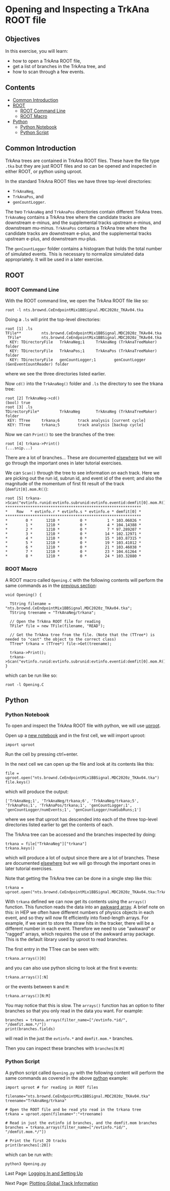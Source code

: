 # Opening and Inspecting a TrkAna ROOT file

## Objectives

In this exercise, you will learn:

* how to open a TrkAna ROOT file, 
* get a list of branches in the TrkAna tree, and
* how to scan through a few events.

## Contents

* [Common Introduction](#Common-Introduction)
* [ROOT](#ROOT)
   * [ROOT Command Line](#ROOT-Command-Line)
   * [ROOT Macro](#ROOT-Macro)
* [Python](#Python)
   * [Python Notebook](#Python-Notebook)
   * [Python Script](#Python-Script)

## Common Introduction

TrkAna trees are contained in TrkAna ROOT files. These have the file type ```.tka``` but they are just ROOT files and so can be opened and inspected in either ROOT, or python using uproot.

In the standard TrkAna ROOT files we have three top-level directories:

* ```TrkAnaNeg```,
* ```TrkAnaPos```, and
* ```genCountLogger```.

The two ```TrkAnaNeg``` and ```TrkAnaPos``` directories contain different TrkAna trees. ```TrkAnaNeg``` contains a TrkAna tree where the candidate tracks are downstream e-minus, and the supplemental tracks upstream e-minus, and downstream mu-minus. ```TrkAnaPos``` contains a TrkAna tree where the candidate tracks are downstream e-plus, and the supplemental tracks upstream e-plus, and downstream mu-plus.

The ```genCountLogger``` folder contains a histogram that holds the total number of simulated events. This is necessary to normalize simulated data appropriately. It will be used in a later exercise.

## ROOT 

### ROOT Command Line

With the ROOT command line, we open the TrkAna ROOT file like so:

```
root -l nts.brownd.CeEndpointMix1BBSignal.MDC2020z_TKAv04.tka
```

Doing a ```.ls``` will print the top-level directories:

```
root [1] .ls
TFile**         nts.brownd.CeEndpointMix1BBSignal.MDC2020z_TKAv04.tka
 TFile*         nts.brownd.CeEndpointMix1BBSignal.MDC2020z_TKAv04.tka
  KEY: TDirectoryFile   TrkAnaNeg;1     TrkAnaNeg (TrkAnaTreeMaker) folder
  KEY: TDirectoryFile   TrkAnaPos;1     TrkAnaPos (TrkAnaTreeMaker) folder
  KEY: TDirectoryFile   genCountLogger;1        genCountLogger (GenEventCountReader) folder
```

where we see the three directories listed earlier.

Now ```cd()``` into the ```TrkAnaNeg()``` folder and ```.ls``` the directory to see the trkana tree:

```
root [2] TrkAnaNeg->cd()
(bool) true
root [3] .ls
TDirectoryFile*         TrkAnaNeg       TrkAnaNeg (TrkAnaTreeMaker) folder
 KEY: TTree     trkana;6        track analysis [current cycle]
 KEY: TTree     trkana;5        track analysis [backup cycle]
```

Now we can ```Print()``` to see the branches of the tree:

```
root [4] trkana->Print()
(...snip...)
```

There are a lot of branches... These are documented [elsewhere](https://mu2ewiki.fnal.gov/wiki/TrkAna#Tree_Structure) but we will go through the important ones in later tutorial exercises.

We can ```Scan()``` through the tree to see information on each track. Here we are picking out the run id, subrun id, and event id of the event; and also the magnitude of the momentum of first fit result of the track (```demfit[0].mom.R()```):

```
root [5] trkana->Scan("evtinfo.runid:evtinfo.subrunid:evtinfo.eventid:demfit[0].mom.R()")
************************************************************
*    Row   * evtinfo.r * evtinfo.s * evtinfo.e * demfit[0] *
************************************************************
*        0 *      1210 *         0 *         1 * 103.06026 *
*        1 *      1210 *         0 *         4 * 104.14388 *
*        2 *      1210 *         0 *         7 * 97.289207 *
*        3 *      1210 *         0 *        14 * 102.12971 *
*        4 *      1210 *         0 *        15 * 103.87315 *
*        5 *      1210 *         0 *        19 * 103.41012 *
*        6 *      1210 *         0 *        21 * 103.46038 *
*        7 *      1210 *         0 *        23 * 104.61264 *
*        8 *      1210 *         0 *        24 * 103.32880 *
```

### ROOT Macro

A ROOT macro called ```Opening.C``` with the following contents will perform the same commands as in the [previous section](#ROOT-Command-Line):

```
void Opening() {

  TString filename = "nts.brownd.CeEndpointMix1BBSignal.MDC2020z_TKAv04.tka";
  TString treename = "TrkAnaNeg/trkana";

  // Open the TrkAna ROOT file for reading
  TFile* file = new TFile(filename, "READ");

  // Get the TrkAna tree from the file. (Note that the (TTree*) is needed to "cast" the object to the correct class)
  TTree* trkana = (TTree*) file->Get(treename);

  trkana->Print();
  trkana->Scan("evtinfo.runid:evtinfo.subrunid:evtinfo.eventid:demfit[0].mom.R()");
}
```

which can be run like so:

```
root -l Opening.C
```


## Python
### Python Notebook

To open and inspect the TrkAna ROOT file with python, we will use [uproot](https://uproot.readthedocs.io/en/latest/index.html).

Open up a [new notebook](setup.md/#Python-Notebook) and in the first cell, we will import uproot:

```
import uproot
```

Run the cell by pressing ctrl+enter.

In the next cell we can open up the file and look at its contents like this:

```
file = uproot.open("nts.brownd.CeEndpointMix1BBSignal.MDC2020z_TKAv04.tka")
file.keys()
```

which will produce the output:

```
['TrkAnaNeg;1', 'TrkAnaNeg/trkana;6', 'TrkAnaNeg/trkana;5', 'TrkAnaPos;1', 'TrkAnaPos/trkana;1', 'genCountLogger;1', 'genCountLogger/numEvents;1', 'genCountLogger/numSubRuns;1']
```

where we see that uproot has descended into each of the three top-level directories listed earlier to get the contents of each.

The TrkAna tree can be accessed and the branches inspected by doing:

```
trkana = file["TrkAnaNeg"]["trkana"]
trkana.keys()
```

which will produce a lot of output since there are a lot of branches. These are documented [elsewhere](https://mu2ewiki.fnal.gov/wiki/TrkAna#Tree_Structure) but we will go through the important ones in later tutorial exercises.

Note that getting the TrkAna tree can be done in a single step like this:

```
trkana = uproot.open("nts.brownd.CeEndpointMix1BBSignal.MDC2020z_TKAv04.tka:TrkAnaNeg/trkana")
```

With ```trkana``` defined we can now get its contents using the ```arrays()``` function. This function reads the data into an [awkward array](https://awkward-array.org/doc/main/). A brief note on this: in HEP we often have different numbers of physics objects in each event, and so they will now fit efficiently into fixed-length arrays. For example, if we want to store the straw hits in the tracker, there will be a different number in each event. Therefore we need to use "awkward" or "ragged" arrays, which requires the use of the awkward array package. This is the default library used by uproot to read branches.

The first entry in the TTree can be seen with:

```
trkana.arrays()[0]
```

and you can also use python slicing to look at the first ```N``` events:

```
trkana.arrays()[:N]
```

or the events between ```N``` and ```M```:

```
trkana.arrays()[N:M]
```

You may notice that this is slow. The ```arrays()``` function has an option to filter branches so that you only read in the data you want. For example:

```
branches = trkana.arrays(filter_name=["/evtinfo.*id/", "/demfit.mom.*/"])
print(branches.fields)
```

will read in the just the ```evtinfo.*``` and ```demfit.mom.*``` branches.

Then you can inspect these branches with ```branches[N:M]```


### Python Script

A python script called ```Opening.py``` with the following content will perform the same commands as covered in the above [python](#Python) example:

```
import uproot # for reading in ROOT files

filename="nts.brownd.CeEndpointMix1BBSignal.MDC2020z_TKAv04.tka"
treename="TrkAnaNeg/trkana"

# Open the ROOT file and be read yto read in the trkana tree
trkana = uproot.open(filename+":"+treename)

# Read in just the evtinfo id branches, and the demfit.mom branches
branches = trkana.arrays(filter_name=["/evtinfo.*id/", "/demfit.mom.*/"])

# Print the first 20 tracks
print(branches[:20])
```

which can be run with:

```
python3 Opening.py
```

Last Page: [Logging In and Setting Up](setup.md)

Next Page: [Plotting Global Track Information](n-hits.md)
